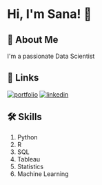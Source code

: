 
# Hi, I'm Sana! 👋


## 🚀 About Me
I'm a passionate Data Scientist


## 🔗 Links
[![portfolio](https://img.shields.io/badge/my_portfolio-000?style=for-the-badge&logo=ko-fi&logoColor=white)](https://www.datacamp.com/portfolio/sanak2)
[![linkedin](https://img.shields.io/badge/linkedin-0A66C2?style=for-the-badge&logo=linkedin&logoColor=white)](https://www.linkedin.com/in/sana-khalid-41ba491b2/)



## 🛠 Skills
1. Python
2. R
3. SQL
4. Tableau
5. Statistics
6. Machine Learning

